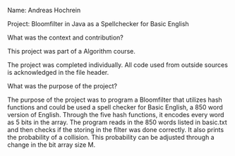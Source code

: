 Name: Andreas Hochrein

Project: Bloomfilter in Java as a Spellchecker for Basic English


What was the context and contribution?

This project was part of a Algorithm course.

The project was completed individually. All code used from outside sources is acknowledged in the file header.


What was the purpose of the project?

The purpose of the project was to program a Bloomfilter that utilizes hash functions and could be used a spell checker for Basic English, a 850 word version of English. Through the five hash functions, it encodes every word as 5 bits in the array. The program reads in the 850 words listed in basic.txt and then checks if the storing in the filter was done correctly. It also prints the probability of a collision. This probability can be adjusted through a change in the bit array size M.